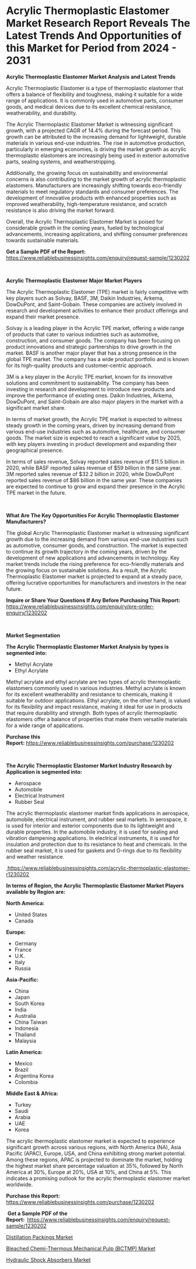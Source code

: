 <p><h1>Acrylic Thermoplastic Elastomer Market Research Report Reveals The Latest Trends And Opportunities of this Market for Period from 2024 - 2031</h1></p><p><strong>Acrylic Thermoplastic Elastomer Market Analysis and Latest Trends</strong></p>
<p><p>Acrylic Thermoplastic Elastomer is a type of thermoplastic elastomer that offers a balance of flexibility and toughness, making it suitable for a wide range of applications. It is commonly used in automotive parts, consumer goods, and medical devices due to its excellent chemical resistance, weatherability, and durability.</p><p>The Acrylic Thermoplastic Elastomer Market is witnessing significant growth, with a projected CAGR of 14.4% during the forecast period. This growth can be attributed to the increasing demand for lightweight, durable materials in various end-use industries. The rise in automotive production, particularly in emerging economies, is driving the market growth as acrylic thermoplastic elastomers are increasingly being used in exterior automotive parts, sealing systems, and weatherstripping.</p><p>Additionally, the growing focus on sustainability and environmental concerns is also contributing to the market growth of acrylic thermoplastic elastomers. Manufacturers are increasingly shifting towards eco-friendly materials to meet regulatory standards and consumer preferences. The development of innovative products with enhanced properties such as improved weatherability, high-temperature resistance, and scratch resistance is also driving the market forward.</p><p>Overall, the Acrylic Thermoplastic Elastomer Market is poised for considerable growth in the coming years, fueled by technological advancements, increasing applications, and shifting consumer preferences towards sustainable materials.</p></p>
<p><strong>Get a Sample PDF of the Report:&nbsp;</strong> <a href="https://www.reliablebusinessinsights.com/enquiry/request-sample/1230202">https://www.reliablebusinessinsights.com/enquiry/request-sample/1230202</a></p>
<p>&nbsp;</p>
<p><strong>Acrylic Thermoplastic Elastomer Major Market Players</strong></p>
<p><p>The Acrylic Thermoplastic Elastomer (TPE) market is fairly competitive with key players such as Solvay, BASF, 3M, Daikin Industries, Arkema, DowDuPont, and Saint-Gobain. These companies are actively involved in research and development activities to enhance their product offerings and expand their market presence.</p><p>Solvay is a leading player in the Acrylic TPE market, offering a wide range of products that cater to various industries such as automotive, construction, and consumer goods. The company has been focusing on product innovations and strategic partnerships to drive growth in the market. BASF is another major player that has a strong presence in the global TPE market. The company has a wide product portfolio and is known for its high-quality products and customer-centric approach.</p><p>3M is a key player in the Acrylic TPE market, known for its innovative solutions and commitment to sustainability. The company has been investing in research and development to introduce new products and improve the performance of existing ones. Daikin Industries, Arkema, DowDuPont, and Saint-Gobain are also major players in the market with a significant market share.</p><p>In terms of market growth, the Acrylic TPE market is expected to witness steady growth in the coming years, driven by increasing demand from various end-use industries such as automotive, healthcare, and consumer goods. The market size is expected to reach a significant value by 2025, with key players investing in product development and expanding their geographical presence.</p><p>In terms of sales revenue, Solvay reported sales revenue of $11.5 billion in 2020, while BASF reported sales revenue of $59 billion in the same year. 3M reported sales revenue of $32.2 billion in 2020, while DowDuPont reported sales revenue of $86 billion in the same year. These companies are expected to continue to grow and expand their presence in the Acrylic TPE market in the future.</p></p>
<p>&nbsp;</p>
<p><strong>What Are The Key Opportunities For Acrylic Thermoplastic Elastomer Manufacturers?</strong></p>
<p><p>The global Acrylic Thermoplastic Elastomer market is witnessing significant growth due to the increasing demand from various end-use industries such as automotive, consumer goods, and construction. The market is expected to continue its growth trajectory in the coming years, driven by the development of new applications and advancements in technology. Key market trends include the rising preference for eco-friendly materials and the growing focus on sustainable solutions. As a result, the Acrylic Thermoplastic Elastomer market is projected to expand at a steady pace, offering lucrative opportunities for manufacturers and investors in the near future.</p></p>
<p><strong>Inquire or Share Your Questions If Any Before Purchasing This Report:</strong> <a href="https://www.reliablebusinessinsights.com/enquiry/pre-order-enquiry/1230202">https://www.reliablebusinessinsights.com/enquiry/pre-order-enquiry/1230202</a></p>
<p>&nbsp;</p>
<p><strong>Market Segmentation</strong></p>
<p><strong>The Acrylic Thermoplastic Elastomer Market Analysis by types is segmented into:</strong></p>
<p><ul><li>Methyl Acrylate</li><li>Ethyl Acrylate</li></ul></p>
<p><p>Methyl acrylate and ethyl acrylate are two types of acrylic thermoplastic elastomers commonly used in various industries. Methyl acrylate is known for its excellent weatherability and resistance to chemicals, making it suitable for outdoor applications. Ethyl acrylate, on the other hand, is valued for its flexibility and impact resistance, making it ideal for use in products that require durability and strength. Both types of acrylic thermoplastic elastomers offer a balance of properties that make them versatile materials for a wide range of applications.</p></p>
<p><strong>Purchase this Report:&nbsp;</strong><a href="https://www.reliablebusinessinsights.com/purchase/1230202">https://www.reliablebusinessinsights.com/purchase/1230202</a></p>
<p>&nbsp;</p>
<p><strong>The Acrylic Thermoplastic Elastomer Market Industry Research by Application is segmented into:</strong></p>
<p><ul><li>Aerospace</li><li>Automobile</li><li>Electrical Instrument</li><li>Rubber Seal</li></ul></p>
<p><p>The acrylic thermoplastic elastomer market finds applications in aerospace, automobile, electrical instrument, and rubber seal markets. In aerospace, it is used for interior and exterior components due to its lightweight and durable properties. In the automobile industry, it is used for sealing and vibration dampening applications. In electrical instruments, it is used for insulation and protection due to its resistance to heat and chemicals. In the rubber seal market, it is used for gaskets and O-rings due to its flexibility and weather resistance.</p></p>
<p><a href="https://www.reliablebusinessinsights.com/acrylic-thermoplastic-elastomer-r1230202">&nbsp;https://www.reliablebusinessinsights.com/acrylic-thermoplastic-elastomer-r1230202</a></p>
<p><strong>In terms of Region, the Acrylic Thermoplastic Elastomer Market Players available by Region are:</strong></p>
<p>
    <p> <strong> North America: </strong>
        <ul>
            <li>United States</li>
            <li>Canada</li>
        </ul>
        </p> 
    <p> <strong> Europe: </strong>
        <ul>
            <li>Germany</li>
            <li>France</li>
            <li>U.K.</li>
            <li>Italy</li>
            <li>Russia</li>
        </ul>
        </p> 
    <p> <strong> Asia-Pacific: </strong>
        <ul>
            <li>China</li>
            <li>Japan</li>
            <li>South Korea</li>
            <li>India</li>
            <li>Australia</li>
            <li>China Taiwan</li>
            <li>Indonesia</li>
            <li>Thailand</li>
            <li>Malaysia</li>
        </ul>
        </p> 
    <p> <strong> Latin America: </strong>
        <ul>
            <li>Mexico</li>
            <li>Brazil</li>
            <li>Argentina Korea</li>
            <li>Colombia</li>
        </ul>
        </p> 
    <p> <strong> Middle East & Africa: </strong>
        <ul>
            <li>Turkey</li>
            <li>Saudi</li>
            <li>Arabia</li>
            <li>UAE</li>
            <li>Korea</li>
        </ul>
    </p>
    </p>
<p><p>The acrylic thermoplastic elastomer market is expected to experience significant growth across various regions, with North America (NA), Asia Pacific (APAC), Europe, USA, and China exhibiting strong market potential. Among these regions, APAC is projected to dominate the market, holding the highest market share percentage valuation at 35%, followed by North America at 30%, Europe at 20%, USA at 10%, and China at 5%. This indicates a promising outlook for the acrylic thermoplastic elastomer market worldwide.</p></p>
<p><strong>Purchase this Report: </strong><a href="https://www.reliablebusinessinsights.com/purchase/1230202">https://www.reliablebusinessinsights.com/purchase/1230202</a></p>
<p>&nbsp;<strong>Get a Sample PDF of the Report:&nbsp;&nbsp;</strong><a href="https://www.reliablebusinessinsights.com/enquiry/request-sample/1230202">https://www.reliablebusinessinsights.com/enquiry/request-sample/1230202</a></p>
<p><strong></strong></p>
<p><p><a href="https://github.com/faisalayoob601/Market-Research-Report-List-1/blob/main/distillation-packings-market.md">Distillation Packings Market</a></p><p><a href="https://github.com/santosh758595/Market-Research-Report-List-5/blob/main/bleached-chemi-thermous-mechanical-pulp-bctmp-market.md">Bleached Chemi-Thermous Mechanical Pulp (BCTMP) Market</a></p><p><a href="https://view.publitas.com/reportprime-1/hydraulic-shock-absorbers-market-emerging-trends-and-future-prospects-for-period-from-2024-to-2031/">Hydraulic Shock Absorbers Market</a></p></p>